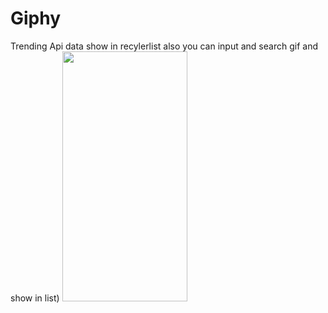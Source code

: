 # Giphy
Trending Api data show in recylerlist
also you can input and search gif and show in list)
<img src="https://user-images.githubusercontent.com/82798816/174288607-0f2cf817-5496-4452-80fa-524a46b25af5.png" width="200" height="400" />
